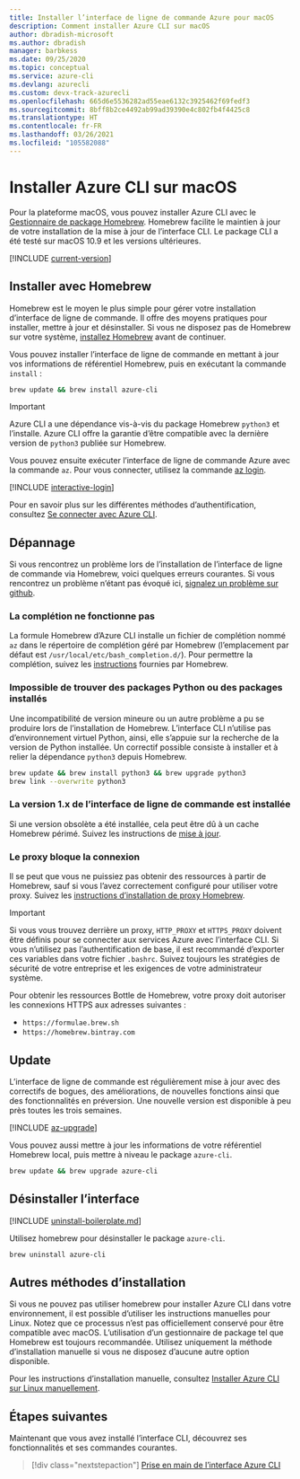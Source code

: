 ```yaml
---
title: Installer l’interface de ligne de commande Azure pour macOS
description: Comment installer Azure CLI sur macOS
author: dbradish-microsoft
ms.author: dbradish
manager: barbkess
ms.date: 09/25/2020
ms.topic: conceptual
ms.service: azure-cli
ms.devlang: azurecli
ms.custom: devx-track-azurecli
ms.openlocfilehash: 665d6e5536282ad55eae6132c3925462f69fedf3
ms.sourcegitcommit: 8bff8b2ce4492ab99ad39390e4c802fb4f4425c8
ms.translationtype: HT
ms.contentlocale: fr-FR
ms.lasthandoff: 03/26/2021
ms.locfileid: "105582088"
---
```

# <a name="install-azure-cli-on-macos"></a>Installer Azure CLI sur macOS

Pour la plateforme macOS, vous pouvez installer Azure CLI avec le [Gestionnaire de package Homebrew](https://brew.sh). Homebrew facilite le maintien à jour de votre installation de la mise à jour de l’interface CLI. Le package CLI a été testé sur macOS 10.9 et les versions ultérieures.

[!INCLUDE [current-version](includes/current-version.md)]

## <a name="install-with-homebrew"></a>Installer avec Homebrew

Homebrew est le moyen le plus simple pour gérer votre installation d’interface de ligne de commande. Il offre des moyens pratiques pour installer, mettre à jour et désinstaller.
Si vous ne disposez pas de Homebrew sur votre système, [installez Homebrew](https://docs.brew.sh/Installation.html) avant de continuer.

Vous pouvez installer l’interface de ligne de commande en mettant à jour vos informations de référentiel Homebrew, puis en exécutant la commande `install` :

```bash
brew update && brew install azure-cli
```

> [!IMPORTANT]
>
> Azure CLI a une dépendance vis-à-vis du package Homebrew `python3` et l’installe.
> Azure CLI offre la garantie d’être compatible avec la dernière version de `python3` publiée sur Homebrew.

Vous pouvez ensuite exécuter l’interface de ligne de commande Azure avec la commande `az`. Pour vous connecter, utilisez la commande [az login](/cli/azure/reference-index#az_login).

[!INCLUDE [interactive-login](includes/interactive-login.md)]

Pour en savoir plus sur les différentes méthodes d’authentification, consultez [Se connecter avec Azure CLI](authenticate-azure-cli.md).

## <a name="troubleshooting"></a>Dépannage

Si vous rencontrez un problème lors de l’installation de l’interface de ligne de commande via Homebrew, voici quelques erreurs courantes. Si vous rencontrez un problème n’étant pas évoqué ici, [signalez un problème sur github](https://github.com/Azure/azure-cli/issues).

### <a name="completion-is-not-working"></a>La complétion ne fonctionne pas

La formule Homebrew d’Azure CLI installe un fichier de complétion nommé `az` dans le répertoire de complétion géré par Homebrew (l’emplacement par défaut est `/usr/local/etc/bash_completion.d/`). Pour permettre la complétion, suivez les [instructions](https://docs.brew.sh/Shell-Completion) fournies par Homebrew.

### <a name="unable-to-find-python-or-installed-packages"></a>Impossible de trouver des packages Python ou des packages installés

Une incompatibilité de version mineure ou un autre problème a pu se produire lors de l’installation de Homebrew. L’interface CLI n’utilise pas d’environnement virtuel Python, ainsi, elle s’appuie sur la recherche de la version de Python installée. Un correctif possible consiste à installer et à relier la dépendance `python3` depuis Homebrew.

```bash
brew update && brew install python3 && brew upgrade python3
brew link --overwrite python3
```

### <a name="cli-version-1x-is-installed"></a>La version 1.x de l’interface de ligne de commande est installée

Si une version obsolète a été installée, cela peut être dû à un cache Homebrew périmé. Suivez les instructions de [mise à jour](#update).

### <a name="proxy-blocks-connection"></a>Le proxy bloque la connexion

Il se peut que vous ne puissiez pas obtenir des ressources à partir de Homebrew, sauf si vous l’avez correctement configuré pour utiliser votre proxy. Suivez les [instructions d’installation de proxy Homebrew](https://docs.brew.sh/Manpage#using-homebrew-behind-a-proxy).

> [!IMPORTANT]
> Si vous vous trouvez derrière un proxy, `HTTP_PROXY` et `HTTPS_PROXY` doivent être définis pour se connecter aux services Azure avec l’interface CLI.
> Si vous n’utilisez pas l’authentification de base, il est recommandé d’exporter ces variables dans votre fichier `.bashrc`.
> Suivez toujours les stratégies de sécurité de votre entreprise et les exigences de votre administrateur système.

Pour obtenir les ressources Bottle de Homebrew, votre proxy doit autoriser les connexions HTTPS aux adresses suivantes :

* `https://formulae.brew.sh`
* `https://homebrew.bintray.com`

## <a name="update"></a>Update

L’interface de ligne de commande est régulièrement mise à jour avec des correctifs de bogues, des améliorations, de nouvelles fonctions ainsi que des fonctionnalités en préversion. Une nouvelle version est disponible à peu près toutes les trois semaines.

[!INCLUDE [az-upgrade](includes/az-upgrade.md)]

Vous pouvez aussi mettre à jour les informations de votre référentiel Homebrew local, puis mettre à niveau le package `azure-cli`.

```bash
brew update && brew upgrade azure-cli
```

## <a name="uninstall"></a>Désinstaller l’interface

[!INCLUDE [uninstall-boilerplate.md](includes/uninstall-boilerplate.md)]

Utilisez homebrew pour désinstaller le package `azure-cli`.

```bash
brew uninstall azure-cli
```

## <a name="other-installation-methods"></a>Autres méthodes d’installation

Si vous ne pouvez pas utiliser homebrew pour installer Azure CLI dans votre environnement, il est possible d’utiliser les instructions manuelles pour Linux. Notez que ce processus n’est pas officiellement conservé pour être compatible avec macOS. L’utilisation d’un gestionnaire de package tel que Homebrew est toujours recommandée. Utilisez uniquement la méthode d’installation manuelle si vous ne disposez d’aucune autre option disponible.

Pour les instructions d’installation manuelle, consultez [Installer Azure CLI sur Linux manuellement](install-azure-cli-linux.md).

## <a name="next-steps"></a>Étapes suivantes

Maintenant que vous avez installé l’interface CLI, découvrez ses fonctionnalités et ses commandes courantes.

> [!div class="nextstepaction"]
> [Prise en main de l’interface Azure CLI](get-started-with-azure-cli.md)